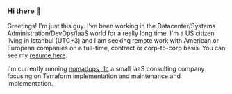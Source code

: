 ### Hi there 👋

<!--
**cruftyoldsysadmin/cruftyoldsysadmin** is a ✨ _special_ ✨ repository because its `README.md` (this file) appears on your GitHub profile.

Here are some ideas to get you started:

- 🔭 I’m currently working on ...
- 🌱 I’m currently learning ...
- 👯 I’m looking to collaborate on ...
- 🤔 I’m looking for help with ...
- 💬 Ask me about ...
- 📫 How to reach me: ...
- 😄 Pronouns: ...
- ⚡ Fun fact: ...
-->

Greetings! I'm just this guy. I've been working in the Datacenter/Systems Administration/DevOps/IaaS world for a really long time.  I'm a US citizen living in Istanbul (UTC+3) and I am seeking remote work with American or European companies on a full-time, contract or corp-to-corp basis. You can see my [resume here](https://github.com/cruftyoldsysadmin/cruftyoldsysadmin/blob/main/resume.pdf). 

I'm currently running [nomadops, llc](https://github.com/nomadops) a small IaaS consulting company focusing on Terraform implementation and maintenance and implementation.
